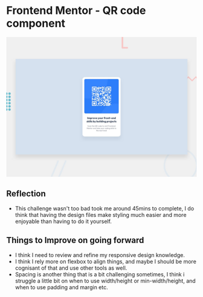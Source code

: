 # Frontend Mentor - QR code component

![Design preview for the QR code component coding challenge](./preview.jpg)

## Reflection
- This challenge wasn't too bad took me around 45mins to complete, I do think that having the design files make styling much easier and more enjoyable than having to do it yourself.

## Things to Improve on going forward
- I think I need to review and refine my responsive design knowledge.
- I think I rely more on flexbox to align things, and maybe I should be more cognisant of that and use other tools as well.
- Spacing is another thing that is a bit challenging sometimes, I think i struggle a little bit on when to use width/height or min-width/height, and when to use padding and margin etc.

